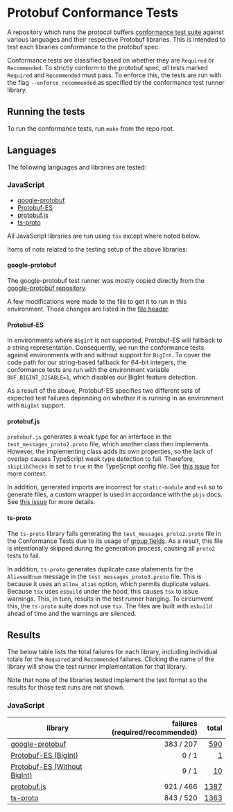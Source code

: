 <!--- GENERATED.  DO NOT EDIT.  -->

# Protobuf Conformance Tests

A repository which runs the protocol buffers 
[conformance test suite](https://github.com/protocolbuffers/protobuf/tree/main/conformance) against various languages 
and their respective Protobuf libraries. This is intended to test each libraries conformance to the protobuf spec.

Conformance tests are classified based on whether they are `Required` or `Recommended`. To strictly conform to the
protobuf spec, _all_ tests marked `Required` and `Recommended` must pass.  To enforce this, the tests are run with 
the flag `--enforce_recommended` as specified by the conformance test runner library.

## Running the tests

To run the conformance tests, run `make` from the repo root.

## Languages

The following languages and libraries are tested:

### JavaScript

- [google-protobuf](https://github.com/protocolbuffers/protobuf-javascript)
- [Protobuf-ES](https://github.com/bufbuild/protobuf-es)
- [protobuf.js](https://github.com/protobufjs/protobuf.js)
- [ts-proto](https://github.com/stephenh/ts-proto)

All JavaScript libraries are run using `tsx` except where noted below.

Items of note related to the testing setup of the above libraries:

#### google-protobuf

The google-protobuf test runner was mostly copied directly from the 
[google-protobuf repository](https://github.com/protocolbuffers/protobuf-javascript/tree/main/experimental/runtime/kernel/conformance). 

A few modifications were made to the file to get it to run in this environment.  Those changes are listed in the
[file header](impl/google-protobuf/runner.ts).

#### Protobuf-ES

In environments where `BigInt` is not supported, Protobuf-ES will fallback to a string representation. Consequently,
we run the conformance tests against environments with and without support for `BigInt`. To cover the code path for 
our string-based fallback for 64-bit integers, the conformance tests are run with the environment variable 
`BUF_BIGINT_DISABLE=1`, which disables our BigInt feature detection. 

As a result of the above, Protobuf-ES specifies two different sets of expected test failures depending on whether
it is running in an environment with `BigInt` support.  

#### protobuf.js

`protobuf.js` generates a weak type for an interface in the `test_messages_proto2.proto` file, which another class
then implements. However, the implementing class adds its own properties, so the lack of overlap causes TypeScript weak
type detection to fail. Therefore, `skipLibChecks` is set to `true` in the TypeScript config file. See 
[this issue](https://github.com/protobufjs/protobuf.js/issues/1559) for more context.

In addition, generated imports are incorrect for `static-module` and `es6` so to generate files, a custom wrapper 
is used in accordance with the `pbjs` docs. See [this issue](https://github.com/protobufjs/protobuf.js/issues/1657)
for more details.


#### ts-proto

The `ts-proto` library fails generating the `test_messages_proto2.proto` file in the Conformance Tests due to its
usage of [group fields](https://protobuf.dev/reference/protobuf/proto2-spec/#group_field).  As a result, this file is
intentionally skipped during the generation process, causing all `proto2` tests to fail.

In addition, `ts-proto` generates duplicate case statements for the `AliasedEnum` message in the 
`test_messages_proto3.proto` file. This is because it uses an `allow_alias` option, which permits duplicate values. 
Because `tsx` uses `esbuild` under the hood, this causes `tsx` to issue warnings.  This, in turn, results in the 
test runner hanging.  To circumvent this, the `ts-proto` suite does not use `tsx`. The files are built with 
`esbuild` ahead of time and the warnings are silenced.


## Results

The below table lists the total failures for each library, including individual totals for the `Required` and
`Recommended` failures. Clicking the name of the library will show the test runner implementation for that library.

Note that none of the libraries tested implement the text format so the results for those test runs are not shown.



### JavaScript

| library     | failures<br>(required/recommended)  | total     
|-------------|------------------------------------:|-------:|
[google-protobuf](impl/google-protobuf/runner.ts) | 383 / 207 | [590](impl/google-protobuf/failing_tests_list.txt)
[Protobuf-ES (BigInt)](impl/protobuf-es/runner.ts) | 0 / 1 | [1](impl/protobuf-es/failing_tests_with_bigint.txt)
[Protobuf-ES (Without BigInt)](impl/protobuf-es/runner.ts) | 9 / 1 | [10](impl/protobuf-es/failing_tests_without_bigint.txt)
[protobuf.js](impl/protobuf.js/runner.ts) | 921 / 466 | [1387](impl/protobuf.js/failing_tests_list.txt)
[ts-proto](impl/ts-proto/runner.ts) | 843 / 520 | [1363](impl/ts-proto/failing_tests_list.txt)
